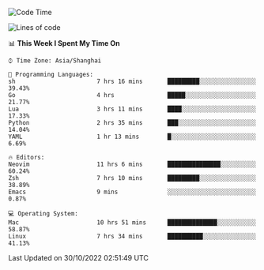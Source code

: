 <!--START_SECTION:waka-->
![Code Time](http://img.shields.io/badge/Code%20Time-947%20hrs%2011%20mins-blue)

![Lines of code](https://img.shields.io/badge/From%20Hello%20World%20I%27ve%20Written-24%20Thousand%20lines%20of%20code-blue)

📊 **This Week I Spent My Time On** 

```text
⌚︎ Time Zone: Asia/Shanghai

💬 Programming Languages: 
sh                       7 hrs 16 mins       █████████░░░░░░░░░░░░░░░░   39.43% 
Go                       4 hrs               █████░░░░░░░░░░░░░░░░░░░░   21.77% 
Lua                      3 hrs 11 mins       ████░░░░░░░░░░░░░░░░░░░░░   17.33% 
Python                   2 hrs 35 mins       ███░░░░░░░░░░░░░░░░░░░░░░   14.04% 
YAML                     1 hr 13 mins        █░░░░░░░░░░░░░░░░░░░░░░░░   6.69%

🔥 Editors: 
Neovim                   11 hrs 6 mins       ███████████████░░░░░░░░░░   60.24% 
Zsh                      7 hrs 10 mins       █████████░░░░░░░░░░░░░░░░   38.89% 
Emacs                    9 mins              ░░░░░░░░░░░░░░░░░░░░░░░░░   0.87%

💻 Operating System: 
Mac                      10 hrs 51 mins      ██████████████░░░░░░░░░░░   58.87% 
Linux                    7 hrs 34 mins       ██████████░░░░░░░░░░░░░░░   41.13%

```


 Last Updated on 30/10/2022 02:51:49 UTC
<!--END_SECTION:waka-->
